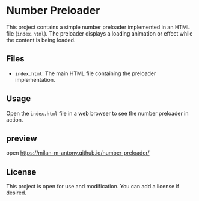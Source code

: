 # Number Preloader

This project contains a simple number preloader implemented in an HTML file (`index.html`). The preloader displays a loading animation or effect while the content is being loaded.

## Files

- `index.html`: The main HTML file containing the preloader implementation.

## Usage

Open the `index.html` file in a web browser to see the number preloader in action.

## preview

open  https://milan-m-antony.github.io/number-preloader/

## License

This project is open for use and modification. You can add a license if desired.
